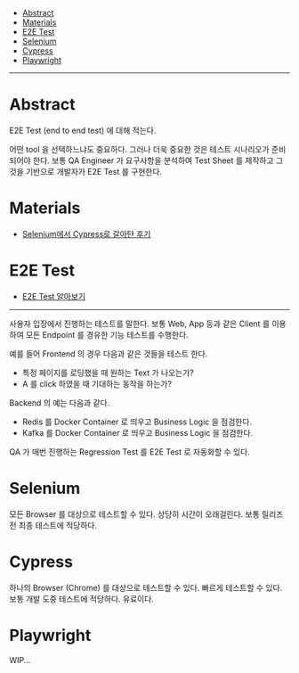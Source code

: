 - [Abstract](#abstract)
- [Materials](#materials)
- [E2E Test](#e2e-test)
- [Selenium](#selenium)
- [Cypress](#cypress)
- [Playwright](#playwright)

---

# Abstract

E2E Test (end to end test) 에 대해 적는다. 

어떤 tool 을 선택하느냐도 중요하다. 그러나 더욱 중요한 것은 테스트 시나리오가
준비되어야 한다. 보통 QA Engineer 가 요구사항을 분석하여 Test Sheet 를 제작하고
그것을 기반으로 개발자가 E2E Test 를 구현한다.

# Materials

* [Selenium에서 Cypress로 갈아탄 후기](https://blog.hbsmith.io/selenium%EC%97%90%EC%84%9C-cypress%EB%A1%9C-%EA%B0%88%EC%95%84%ED%83%84-%ED%9B%84%EA%B8%B0-324f224c14db)

# E2E Test

* [E2E Test 알아보기](https://blog.hbsmith.io/e2e-test-%EC%95%8C%EC%95%84%EB%B3%B4%EA%B8%B0-3c524862469d)

----

사용자 입장에서 진행하는 테스트를 말한다. 보통 Web, App 등과 같은 Client 를
이용하여 모든 Endpoint 를 경유한 기능 테스트를 수행한다.

예를 들어 Frontend 의 경우 다음과 같은 것들을 테스트 한다.

* 특정 페이지를 로딩했을 때 원하는 Text 가 나오는가?
* A 를 click 하였을 때 기대하는 동작을 하는가?

Backend 의 예는 다음과 같다.

* Redis 를 Docker Container 로 띄우고 Business Logic 을 점검한다.
* Kafka 를 Docker Container 로 띄우고 Business Logic 을 점검한다.

QA 가 매번 진행하는 Regression Test 를 E2E Test 로 자동화할 수 있다.

# Selenium

모든 Browser 를 대상으로 테스트할 수 있다. 상당히 시간이 오래걸린다.
보통 릴리즈전 최종 테스트에 적당하다.

# Cypress

하나의 Browser (Chrome) 를 대상으로 테스트할 수 있다. 빠르게 테스트할 수 있다. 보통
개발 도중 테스트에 적당하다. 유료이다.

# Playwright

WIP...
